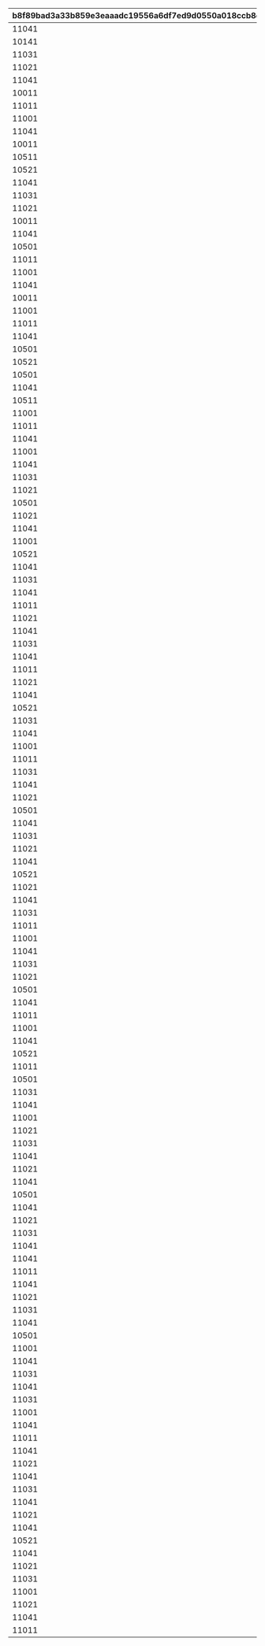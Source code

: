 |b8f89bad3a33b859e3eaaadc19556a6df7ed9d0550a018ccb8d9796d7b6bed2d|3b46ffeb57a3716f371e19bb2a5db7a09101ead6ea47cd6a96a93281058a9ce5|88cc4c3082a98105c707fadb03a46cf638d64685ab875dda863b2015dc1fa135|3f9864d480724782f89479a72120547668a90bbc6b3ea9c5e1606d4f89b1eed4|4d8a9a4d96ec595ab1d2fde1f5a046cd20c7f4eb5f0e34e0b64e56f4725f3f20|9f68eac91b3e22be733a8b3dc655fb955c282765b43fc066ab4a47b51149e151|1ede1bc723d76a92c187813c49469b85d356073ecd2dd909b2bfa47d292a1c76|694704d64a2cc078d23f30d7804ad816508440e39b56249c7d80f6a282ac9256|08e99d41228281f9bf75214d0d19d8cf73904bb011e0ae714555a9c733ad5f75|5b2ed8cc71bbd6dd5418e018994ccfdd04c53364c4e7954fd397c85d2690996d|191083389df40be76141f90c240db8961d74974c3cb7039dc6257a3d5f31891e|ecd0aa2c0aac656c9950c31ee67aa79211bb7b0d4895f582992dbef1bf176b74|
| --- | --- | --- | --- | --- | --- | --- | --- | --- | --- | --- | --- |
|11041|0|1|4|2|0|104|1|0|0|101|0|
|10141|0|2|2|3|0|14|2|1|0|201|0|
|11031|0|3|2|2|0|103|3|2|0|301|0|
|11021|0|4|1|1|0|102|4|3|0|401|0|
|11041|0|5|4|2|0|104|5|4|0|501|0|
|10011|0|6|1|3|0|1|6|5|0|601|0|
|11011|0|7|3|4|0|101|7|6|0|701|0|
|11001|0|8|1|3|0|100|8|7|0|801|0|
|11041|0|9|4|2|0|104|9|8|0|901|0|
|10011|0|10|2|3|0|1|10|9|0|1001|0|
|10511|0|11|1|4|0|51|11|10|0|1101|0|
|10521|0|12|2|3|0|52|12|11|0|1201|0|
|11041|0|13|4|2|0|104|13|12|0|1301|0|
|11031|0|14|1|1|0|103|14|13|0|1401|0|
|11021|0|15|1|2|0|102|15|14|0|1501|0|
|10011|0|16|1|3|0|1|16|15|0|1601|0|
|11041|0|17|4|2|0|104|17|16|0|1701|0|
|10501|0|18|2|3|0|50|18|17|0|1801|0|
|11011|0|19|3|4|0|101|19|18|0|1901|0|
|11001|0|20|2|3|0|100|20|19|0|2001|0|
|11041|0|21|4|2|0|104|21|20|0|2101|0|
|10011|0|22|3|1|0|1|22|21|0|2201|0|
|11001|0|23|2|3|0|100|23|22|0|2301|0|
|11011|0|24|2|2|0|101|24|23|0|2401|0|
|11041|0|25|4|3|0|104|25|24|0|2501|0|
|10501|0|26|3|4|0|50|26|25|0|2601|0|
|10521|0|27|3|3|0|52|27|26|0|2701|0|
|10501|0|28|1|1|0|50|28|27|0|2801|0|
|11041|0|29|4|2|0|104|29|28|0|2901|0|
|10511|0|30|3|1|0|51|30|29|0|3001|0|
|11001|0|31|2|2|0|100|31|30|0|3101|0|
|11011|0|32|1|3|0|101|32|31|0|3201|0|
|11041|0|33|4|4|0|104|33|32|0|3301|0|
|11001|0|34|3|3|0|100|34|33|0|3401|0|
|11041|0|35|4|2|0|104|35|34|0|3501|0|
|11031|0|36|2|3|0|103|36|35|0|3601|0|
|11021|0|37|1|2|0|102|37|36|0|3701|0|
|10501|0|38|2|1|0|50|38|37|0|3801|0|
|11021|0|39|3|3|0|102|39|38|0|3901|0|
|11041|0|40|4|4|0|104|40|39|0|4001|0|
|11001|0|41|1|3|0|100|41|40|0|4101|0|
|10521|0|42|3|2|0|52|42|41|0|4201|0|
|11041|0|43|4|1|0|104|43|42|0|4301|0|
|11031|0|44|1|2|0|103|44|43|0|4401|0|
|11041|0|45|4|1|0|104|45|44|0|4501|0|
|11011|0|46|3|3|0|101|46|45|0|4601|0|
|11021|0|47|1|4|0|102|47|46|0|4701|0|
|11041|0|48|4|2|0|104|48|47|0|4801|0|
|11031|0|49|2|3|0|103|49|48|0|4901|0|
|11041|0|50|4|2|0|104|50|49|0|5001|0|
|11011|0|51|2|1|0|101|51|50|0|5101|0|
|11021|0|52|3|2|0|102|52|51|0|5201|0|
|11041|0|53|4|3|0|104|53|52|0|5301|0|
|10521|0|54|1|4|0|52|54|53|0|5401|0|
|11031|0|55|3|3|0|103|55|54|0|5501|0|
|11041|0|56|4|4|0|104|56|55|0|5601|0|
|11001|0|57|1|2|0|100|57|56|0|5701|0|
|11011|0|58|3|3|0|101|58|57|0|5801|0|
|11031|0|59|2|4|0|103|59|58|0|5901|0|
|11041|0|60|4|3|0|104|60|59|0|6001|0|
|11021|0|61|1|1|0|102|61|60|0|6101|0|
|10501|0|62|3|2|0|50|62|61|0|6201|0|
|11041|0|63|4|1|0|104|63|62|0|6301|0|
|11031|0|64|2|2|0|103|64|63|0|6401|0|
|11021|0|65|1|3|0|102|65|64|0|6501|0|
|11041|0|66|4|2|0|104|66|65|0|6601|0|
|10521|0|67|1|3|0|52|67|66|0|6701|0|
|11021|0|68|2|2|0|102|68|67|0|6801|0|
|11041|0|69|4|4|0|104|69|68|0|6901|0|
|11031|0|70|2|3|0|103|70|69|0|7001|0|
|11011|0|71|3|2|0|101|71|70|0|7101|0|
|11001|0|72|2|3|0|100|72|71|0|7201|0|
|11041|0|73|4|1|0|104|73|72|0|7301|0|
|11031|0|74|1|1|0|103|74|73|0|7401|0|
|11021|0|75|3|3|0|102|75|74|0|7501|0|
|10501|0|76|1|4|0|50|76|75|0|7601|0|
|11041|0|77|4|3|0|104|77|76|0|7701|0|
|11011|0|78|2|2|0|101|78|77|0|7801|0|
|11001|0|79|3|3|0|100|79|78|0|7901|0|
|11041|0|80|4|2|0|104|80|79|0|8001|0|
|10521|0|81|3|1|0|52|81|80|0|8101|0|
|11011|0|82|1|2|0|101|82|81|0|8201|0|
|10501|0|83|3|4|0|50|83|82|0|8301|0|
|11031|0|84|1|3|0|103|84|83|0|8401|0|
|11041|0|85|4|2|0|104|85|84|0|8501|0|
|11001|0|86|2|3|0|100|86|85|0|8601|0|
|11021|0|87|2|2|0|102|87|86|0|8701|0|
|11031|0|88|2|1|0|103|88|87|0|8801|0|
|11041|0|89|4|3|0|104|89|88|0|8901|0|
|11021|0|90|1|2|0|102|90|89|0|9001|0|
|11041|0|91|4|3|0|104|91|90|0|9101|0|
|10501|0|92|3|4|0|50|92|91|0|9201|0|
|11041|0|93|4|3|0|104|93|92|0|9301|0|
|11021|0|94|1|2|0|102|94|93|0|9401|0|
|11031|0|95|2|2|0|103|95|94|0|9501|0|
|11041|0|96|4|3|0|104|96|95|0|9601|0|
|11041|0|97|4|2|0|104|97|96|0|9701|0|
|11011|0|98|2|2|0|101|98|97|0|9801|0|
|11041|0|99|4|3|0|104|99|98|0|9901|0|
|11021|0|100|1|1|0|102|100|99|0|10001|0|
|11031|0|101|3|3|0|103|101|100|0|10101|0|
|11041|0|102|4|4|0|104|102|101|0|10201|0|
|10501|0|103|3|2|0|50|103|102|0|10301|0|
|11001|0|104|1|3|0|100|104|103|0|10401|0|
|11041|0|105|4|4|0|104|105|104|0|10501|0|
|11031|0|106|2|2|0|103|106|105|0|10601|0|
|11041|0|107|4|1|0|104|107|106|0|10701|0|
|11031|0|108|2|3|0|103|108|107|0|10801|0|
|11001|0|109|3|3|0|100|109|108|0|10901|0|
|11041|0|110|4|1|0|104|110|109|0|11001|0|
|11011|0|111|3|2|0|101|111|110|0|11101|0|
|11041|0|112|4|4|0|104|112|111|0|11201|0|
|11021|0|113|1|3|0|102|113|112|0|11301|0|
|11041|0|114|4|2|0|104|114|113|0|11401|0|
|11031|0|115|2|4|0|103|115|114|0|11501|0|
|11041|0|116|4|3|0|104|116|115|0|11601|0|
|11021|0|117|2|2|0|102|117|116|0|11701|0|
|11041|0|118|4|2|0|104|118|117|0|11801|0|
|10521|0|119|3|1|0|52|119|118|0|11901|0|
|11041|0|120|4|3|0|104|120|119|0|12001|0|
|11021|0|121|1|3|0|102|121|120|0|12101|0|
|11031|0|122|3|4|0|103|122|121|0|12201|0|
|11001|0|123|2|2|0|100|123|122|0|12301|0|
|11021|0|124|1|1|0|102|124|123|0|12401|0|
|11041|0|125|4|3|0|104|125|124|0|12501|0|
|11011|0|126|2|2|0|101|126|125|0|12601|0|